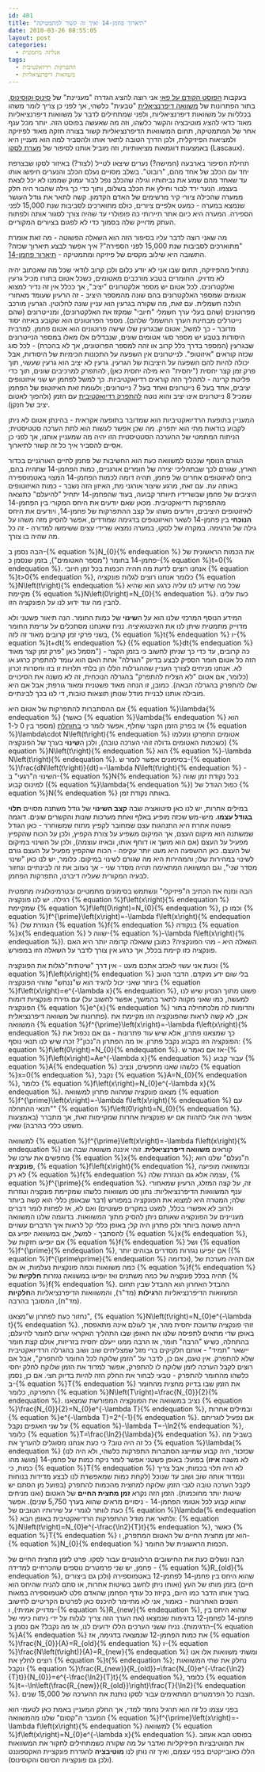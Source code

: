 ```yaml
---
id: 401
title: "תיארוך פחמן-14 ואיך זה קשור למתמטיקה"
date: 2010-03-26 08:55:05
layout: post
categories: 
  - אנליזה מתמטית
tags: 
  - התפרקות רדיואקטיבית
  - משוואות דיפרנציאליות
---
```

בעקבות <a href="http://www.gadial.net/2010/03/14/happy_pi_day/">הפוסט הקודם על פאי</a> אני רוצה להציג הגדרה "מעניינת" של <a href="http://he.wikipedia.org/wiki/%D7%98%D7%A8%D7%99%D7%92%D7%95%D7%A0%D7%95%D7%9E%D7%98%D7%A8%D7%99%D7%94">סינוס וקוסינוס</a>, בתור הפתרונות של <a href="http://he.wikipedia.org/wiki/%D7%9E%D7%A9%D7%95%D7%95%D7%90%D7%94_%D7%93%D7%99%D7%A4%D7%A8%D7%A0%D7%A6%D7%99%D7%90%D7%9C%D7%99%D7%AA">משוואה דיפרנציאלית</a> "טבעית" כלשהי, אך לפני כן צריך לומר משהו בכלליות על משוואות דיפרנציאליות, ולפני שמתחילים לדבר על משוואות דיפרנציאליות מאוד כדאי להציג מוטיבציה והקשר כלשהו, וזה מה שאעשה בפוסט הזה. יותר מכל ענף אחר של המתמטיקה, תחום המשוואות הדיפרנציאליות קשור בצורה חזקה מאוד לפיזיקה ולמציאות הפיזיקלית, ולכן הדרך הטובה לתאר אותו ולהסביר למה הוא מעניין היא באמצעות דוגמאות מציאותיות, וזה מוביל אותנו לסיפור של <a href="http://en.wikipedia.org/wiki/Lascaux">מערת לסקו</a> (Lascaux).

תחילת הסיפור בארבעה (חמישה?) נערים שיצאו לטייל (לצוד?) באיזור לסקו שבצרפת יחד עם הכלב של אחד מהם, "רובוט". בשלב מסויים נעלם הכלב והנערים חיפשו אותו עד שאחד מהם שמע את נביחותיו וגילה שהכלב נפל לבור עמוק שממנו לא יכל לצאת בעצמו. הנער ירד לבור וחילץ את הכלב בשלום, ותוך כדי כך גילה שהבור היה חלק ממערה שהכילה ציורי קיר מרשימים של האדם הקדמון. קשה לתאר את גודל העושר שנמצא במערה - כמעט אלפיים ציורים, כולם מתוארכים לסביבות שנת 15,000 לפני הספירה. המערה היא כיום אתר תיירותי כה פופולרי עד שהיה צורך לסגור אותה ולפתוח העתק מדוייק שלה בסמוך כדי לא לפגום בציורים המקוריים.

מה שאני רוצה לדבר עליו בסיפור הזה הוא השאלה הפשוטה - מה זאת אומרת "מתוארכים לסביבות שנת 15,000 לפני הספירה"? איך אפשר לבצע תיארוך שכזה? התשובה היא שילוב מקסים של פיזיקה ומתמטיקה - <a href="http://he.wikipedia.org/wiki/%D7%AA%D7%99%D7%90%D7%A8%D7%95%D7%9A_%D7%A4%D7%97%D7%9E%D7%9F-14">תיארוך פחמן-14</a>.

נתחיל מהפיזיקה, תחום שבו אני לא יודע כלום ולכן קרוב לודאי שכל מה שאכתוב יהיה לא מדויק. החומרים בטבע מורכבים מאטומים, כשכל אטום בתורו מכיל גרעין ואלקטרונים. לכל אטום יש מספר אלקטרונים "יציב", אך ככלל אין זה נדיר למצוא אטומים שמספר האלקטרונים בהם שונה מהמספר היציב - זה הרעיון שעומד מאחורי הולכה חשמלית. עם זאת, מה שקורה בגרעין הוא עניין שונה לחלוטין. הגרעין מורכב מפרוטונים (שהם בעלי ערך חשמלי "חיובי" שמקזז את האלקטרונים), ומנייטרונים (שהם נייטרלים מבחינת הערך החשמלי שלהם). מספר הפרוטונים הוא שקובע באיזה יסוד מדובר - כך למשל, אטום שבגרעין שלו שישה פרוטונים הוא אטום פחמן. למרבית היסודות בטבע יש מספר סוגי אטומים שונים, שנבדלים אלו מאלו במספר הנייטרונים שבגרעין (המספר בדרך כלל קרוב או זהה למספר הפרוטונים, אך לא בהכרח) - לכל סוג שכזה קוראים "איזוטופ". לנייטרונים אין השפעה על התכונות הכימיות של היסודות, אבל יכולה להיות להם השפעה על היציבות של הגרעין. גרעין לא יציב הוא גרעין שעשוי, תוך פרק זמן קצר יחסית ("יחסית" היא מילה יחסית כאן), להתפרק למרכיבים שונים, תוך כדי פליטת קרינה - לתהליך הזה קוראים רדיואקטיביות. כך למשל לפחמן יש שני איזוטופים יציבים, אחד בעל 6 נייטרונים ואחד בעל 7 נייטרונים; ולעומת זאת האיזוטופ של הפחמן שמכיל 8 נייטרונים אינו יציב והוא נוטה <a href="http://he.wikipedia.org/wiki/%D7%A8%D7%93%D7%99%D7%95%D7%90%D7%A7%D7%98%D7%99%D7%91%D7%99%D7%95%D7%AA">להתפרק רדיואקטיבית</a> עם הזמן (ולהפוך לאטום יציב של חנקן).

המעניין בתופעת הרדיואקטיביות הוא שמדובר בתופעה אקראית - בהינתן אטום לא ניתן לקבוע בודאות מתי הוא יתפרק. מה שכן אפשר לעשות הוא לתת הערכה סטטיסטית; הניתוח המתמטי של ההערכה הסטטיסטית הזו יהיה מה שמעניין אותנו, אך לפני כן אסיים להסביר איך כל זה קשור לתיארוך.

הגורם הנוסף שנכנס למשוואה כעת הוא החשיבות של פחמן לחיים האורגניים בכדור הארץ, שגורם לכך שבתהליכי יצירה של חומרים אורגניים, כמות הפחמן-14 שתהיה בהם, ביחס לאיזוטופים אחרים של פחמן, תהיה דומה לכמות הפחמן-14 המצוי באטמוספירה באותה עת. עם זאת, מרגע שיצור אורגני מת, האיזון הזה נשבר - כמות האיזוטופים היציבים של פחמן שבשרידיו תיוותר קבועה, בעוד שהפחמן-14 יתחיל "להיעלם" כתוצאה מהתפרקות רדיואקטיבית. מכאן שאם יודעים את היחס המקורי בין הפחמן-14 לאיזוטופים היציבים, ויודעים משהו על קצב ההתפרקות של פחמן-14, ויודעים את היחס <strong>הנוכחי</strong> בין פחמן-14 לשאר האיזוטופים בדגימה שמודדים, אפשר להסיק מזה משהו על גילה של הדגימה. במקרה של לסקו, במערה נמצאו שרידי עצים ששימשו למדורה - זה כל מה שהיה בו צורך.

הבה נסמן ב-{% equation %}N_{0}{% endequation %} את הכמות הראשונית של פחמן-14 בחומר ("מספר האטומים"), בזמן שנסמן כ-{% equation %}t=0{% endequation %}. אנחנו רוצים לדעת מה תהיה הכמות בכל זמן חיובי {% equation %}t&gt;0{% endequation %}, כלומר אנחנו רוצים לגלות פונקציה {% equation %}N\left(t\right){% endequation %} שכל מה שידוע לנו עליה כרגע הוא שהיא מקיימת {% equation %}N\left(0\right)=N_{0}{% endequation %}. כעת עלינו להבין מה עוד ידוע לנו על הפונקציה הזו.

המידע הנוסף המרכזי שלנו הוא על ה<strong>שינוי</strong> של כמות החומר. הנה תיאור פשטני ולא מדוייק מתמטית שיתן לנו את האינטואיציה. נניח שאנחנו מסתכלים על ערימת החומר בשני פרקי זמן קרובים מאוד זה לזה, {% equation %}t{% endequation %} ו-{% equation %}t+dt{% endequation %} ({% equation %}dt{% endequation %} מסמל כאן "פרק זמן קצר מאוד") - כה קרובים, עד כדי כך שניתן לחשוב כי בזמן הקצר הזה כל אטום חומר הספיק לבצע בדיוק "הגרלה" אחת האם הוא עומד להתפרק כרגע או לא. אנחנו מניחים לצורך העניין שההגרלות הללו הן בלתי תלויות זו בזו וחסרות זכרון (כלומר, אם אטום "לא הצליח להתפרק" בהגרלה הנוכחית, זה לא משנה את הסיכויים שלו להתפרק בהגרלה הבאה). כמובן, זו הנחה מאוד פשטנית ומאוד גורפת; אבל אם היא מובילה אותנו לבניית מודל שנותן תוצאות טובות, די לנו בכך לבינתיים.

אם ההסתברות להתפרקות של אטום היא {% equation %}\lambda{% endequation %} (כאשר {% equation %}\lambda{% endequation %} הוא מספר בין 0 ל-1) אז בפרק הזמן הקצר שחלף, אפשר לומר כי <a href="http://he.wikipedia.org/wiki/%D7%AA%D7%95%D7%97%D7%9C%D7%AA">בתוחלת</a> {% equation %}\lambda\cdot N\left(t\right){% endequation %} אטומים התפרקו ונעלמו (כשכמות האטומים גדולה זוהי הערכה טובה), ולכן ה<strong>שינוי</strong> בערך של הפונקציה {% equation %}N\left(t\right){% endequation %} הוא {% equation %}-\lambda N\left(t\right){% endequation %}. בסימונים אפשר לומר ש-{% equation %}\frac{dN\left(t\right)}{dt}=-\lambda N\left(t\right){% endequation %} - השינוי ה"רגעי" ב-{% equation %}N{% endequation %} בכל נקודת זמן שווה למינוס קבוע ({% equation %}\lambda{% endequation %}) כפול הגודל של {% equation %}N{% endequation %} באותה נקודת זמן.

במילים אחרות, יש לנו כאן סיטואציה שבה <strong>קצב השינוי</strong> של גודל משתנה מסויים <strong>תלוי בגודל עצמו</strong>. מיש-מש שכזה מופיע באלף ואחת מערכות שונות והקשרים שונים. דוגמה פשוטה אחרת היא התנהגות עצם שמחובר לקפיץ מתוח שמשוחרר - כאן הגודל שמשתנה הוא מיקום העצם, אך המיקום משפיע על צורת הקפיץ, ולכן על הכוח שהקפיץ מפעיל על העצם (אם הוא מושך או דוחף אותו, ובאיזו עוצמה), ולכן על השינוי במיקום של העצם. כאן ההשפעה היא מעט יותר עקיפה - הכוח שהקפיץ מפעיל על העצם גורם לשינוי במהירות שלו; והמהירות היא מה שגורם לשינוי במיקום. כלומר, יש לנו כאן "שינוי מסדר שני", וגם המשוואה המתאימה תהיה מסדר שני - אך נעזוב את זה לבינתיים ונחזור לבעיה המקורית שעליה דיברנו, התפרקות הפחמן.

הבה ונזנח את הכתיב ה"פיזיקלי" ונשתמש בסימונים מתמטיים ובטרמינולוגיה מתמטית רגילה. יש לנו פונקציה {% equation %}f\left(x\right){% endequation %} שמקיימת {% equation %}f\left(0\right)=N_{0}{% endequation %}, וכמו כן {% equation %}f^{\prime}\left(x\right)=-\lambda f\left(x\right){% endequation %} (הנגזרת של {% equation %}f{% endequation %} בנקודה {% equation %}x{% endequation %} שווה ל-{% equation %}-\lambda f\left(x\right){% endequation %}). השאלה היא - מהי הפונקציה? כמובן ששאלה קדומה יותר היא האם פונקציה כזו קיימת בכלל, אך כרגע אין צורך לדבר על השאלה הזו במפורש.

וכעת אני עשוי לאכזב אתכם מעט - אין דרך "שיטתית"לגלות את הפונקציה {% equation %}f\left(x\right){% endequation %} בלי שום ידע מוקדם. הדבר הטוב ביותר שאני יכול להגיד הוא ש"ננחש" שזוהי הפונקציה {% equation %}f\left(x\right)=e^{-\lambda x}{% endequation %}, פשוט מתוך הנסיון שיש לנו עם גזירת פונקציות דומות (למעשה, כמו שאני מקווה לתאר בהמשך, אפשר לחשוב על הפונקציה {% equation %}e^{x}{% endequation %} והדומות לה מלכתחילה בתור פתרונות של משוואה דיפרנציאלית). אכן, לא קשה לראות שהפונקציה הזו מקיימת את המשוואה {% equation %}f^{\prime}\left(x\right)=-\lambda f\left(x\right){% endequation %} כך שמצאנו פתרון, אלא שיש עוד פתרונות - גם אם נכפול את הפונקציה הזו בקבוע נקבל פתרון. אז מה הפתרון ה"נכון"? זכרו שיש לנו תנאי נוסף: {% equation %}f\left(0\right)=N_{0}{% endequation %}. אז אם נאמר ש-{% equation %}f\left(x\right)=Ae^{-\lambda x}{% endequation %} עבור קבוע {% equation %}A{% endequation %} כלשהו שאנו מחפשים, ונציב {% equation %}x=0{% endequation %}, נקבל {% equation %}A=N_{0}{% endequation %}, כלומר {% equation %}f\left(x\right)=N_{0}e^{-\lambda x}{% endequation %}. מצאנו פונקציה שמהווה פתרון למשוואה {% equation %}f^{\prime}\left(x\right)=-\lambda f\left(x\right){% endequation %} עם "תנאי ההתחלה" {% equation %}f\left(0\right)=N_{0}{% endequation %}. אפשר היה אולי לתהות אם יש פונקציות אחרות שמקיימות זאת, אך מתברר (באמצעות משפט כללי בהרבה) שאין.

למשוואה {% equation %}f^{\prime}\left(x\right)=-\lambda f\left(x\right){% endequation %} קוראים <strong>משוואה דיפרנציאלית</strong>. זוהי איננה משוואה שבה אנו מחפשים את ערכו של {% equation %}x{% endequation %}; ה"נעלם" שלנו הוא <strong>פונקציה</strong>, {% equation %}f\left(x\right){% endequation %}, ובמשוואה מופיעה לא רק {% equation %}f{% endequation %} עצמה אלא גם הנגזרת שלה, {% equation %}f^{\prime}{% endequation %}. זה, על קצה המזלג, הרעיון שמאחורי ענף המשוואות הדיפרנציאליות: נתון סט משוואות כלשהו שמקיימת פונקציה ונגזרות שלה; המטרה היא למצוא את הפונקציה במפורש (דבר שבאופן כללי הוא קשה ביותר ולרוב לא אפשרי בכלל, למעט במקרים פשוטים) ואם לא, אז לפחות לומר דברים מעניינים על הפונקציה שאותם ניתן להסיק מתוך המשוואות. בדוגמה שלנו המשוואה הייתה פשוטה ביותר ולכן פתרון היה קל; באופן כללי קל לראות איך הדברים עשויים להסתבך - למשל, אם במשוואה יופיע גם {% equation %}x{% endequation %}, אם יופיעו חזקות של {% equation %}f{% endequation %} ושל {% equation %}f^{\prime}{% endequation %}, אם יופיעו נגזרות מסדרים גבוהים יותר ({% equation %}f^{\prime\prime}{% endequation %} וכדומה), אם תהיה מערכת של כמה משוואות וכמה פונקציות נעלמות, או אם {% equation %}f{% endequation %} תהיה בכלל פונקציה של כמה משתנים ואז יופיעו במשוואה נגזרות <strong>חלקיות</strong> של {% equation %}f{% endequation %}. ההבדל האחרון הוא ההבדל שבין תחום המשוואות הדיפרנציאליות ה<strong>רגילות</strong> (מד"ר), והמשוואות הדיפרנציאליות ה<strong>חלקיות</strong> (מד"ח), המסובך בהרבה.

נחזור כעת לפתרון ש"מצאנו", {% equation %}N\left(t\right)=N_{0}e^{-\lambda t}{% endequation %}. זוהי פונקציה שדועכת יחסית מהר, אך לעולם אינה מתאפסת, באופן שדי מתאים לתפיסה שלנו את האופן שבו התהליך האקראי יגרום לחומר להיעלם; בהתחלה, כשיש "הרבה" חומר, אז הרבה ממנו ייעלם יחסית בזריזות, אולם קצת חומר יישאר "תמיד" - אותם חלקיקים ברי מזל שמצליחים שוב ושוב בהגרלה הרדיואקטיבית שלא להתפרק. אין טעם, אם כן, לדבר על "הזמן שלוקח לכל החומר להתפרק", אבל אם רוצים לקבל הערכה לזמן שלוקח לו להתפרק, אפשר למדוד את הזמן שלוקח לחלק יחסי כלשהו מהחומר להתפרק - טבעי לבחור את החלק הזה להיות בדיוק חצי. אם כן, נסמן ב-{% equation %}T{% endequation %} את הזמן שבו בדיוק מחצית מהחומר התפרקה, כלומר {% equation %}N\left(T\right)=\frac{N_{0}}{2}{% endequation %}. נציב במשוואה את הפונקציה המפורשת שמצאנו {% equation %}\frac{N_{0}}{2}=N_{0}e^{-\lambda T}{% endequation %}, ובמילים אחרות {% equation %}e^{-\lambda T}=2^{-1}{% endequation %}. אם נפעיל לוגריתם על שני האגפים נקבל {% equation %}-\lambda T=-\ln2{% endequation %}, כלומר {% equation %}T=\frac{\ln2}{\lambda}{% endequation %}. בשביל מה כל זה היה טוב? כי כעת אנחנו מסוגלים להעריך את {% equation %}\lambda{% endequation %} (שכזכור, היה קבוע שמייצג הסתברות התפרקות כלשהי, ולא היה לנו מושג מהו) בפועל: באופן פשטני אפשר לומר ניקח כמות של פחמן-14 (לא משנה <strong>איזו</strong> כמות, כי {% equation %}T{% endequation %} לא היה תלוי בכמות; אבל צריך לקחת כמות שמאפשרת לנו לבצע מדידות בנוחות) ונמדוד אותה שוב ושוב עד שנוכל לקבל הערכה טובה לגבי הזמן שלוקח למחצית מהכמות להתפרק (בפועל מן הסתם יש שיטות יותר מחוכמות). הזמן הזה נקרא <strong>זמן מחצית החיים</strong> של האטום (ואנו מניחים שהוא קבוע לכל אטומי הפחמן-14 - ניסויים מראים שהוא בערך 5,750 שנים). אפשר כעת לוותר לגמרי על שירותיו הטובים של {% equation %}\lambda{% endequation %} ולתאר את מודל ההתפרקות הרדיואקטיבית באופן הבא: {% equation %}N\left(t\right)=N_{0}e^{-\frac{\ln2}{T}t}{% endequation %}, כאשר {% equation %}T{% endequation %} הוא זמן מחצית החיים של האטום המתפרק, ו-{% equation %}N_{0}{% endequation %} הכמות הראשונית של החומר.

הבה ונשלים כעת את החישובים הרלוונטיים עבור לסקו. פרט לזמן מחצית החיים של פחמן, יש שני פרמטרים נוספים שהכרחיים למדידה - {% equation %}R_{old}{% endequation %}, שהוא היחס בין פחמן-14 לפחמן-12 באטמוספירה (ולכן גם ביצורים חיים) בזמן מותו של העץ (ואותו ניתן לחשב בשיטות אחרות, או סתם להניח שהיחס הוא בערך אותו הדבר כמו היום, בקיזוז כל עודף הפחמן שהאדם פלט לאטמוספירה במאות השנים האחרונות - כאמור, אני לא מתיימר להיכנס כאן לפרטים הקריטיים לחישוב מדוייק אמיתי), ו-{% equation %}R_{new}{% endequation %}, שהוא היחס בין פחמן-14 לפחמן-12 בדגימות שנמצאו (את הערך הזה צריך לגלות על ידי ניתוח כימי של הדגימות). נניח ששני הערכים הללו ידועים לנו, אז מה נקבל? אם נסמן ב-{% equation %}A{% endequation %} את כמות הפחמן-12 שנמצאה בדגימה, אז {% equation %}\frac{N_{0}}{A}=R_{old}{% endequation %} ו-{% equation %}\frac{N\left(t\right)}{A}=R_{new}{% endequation %} ומשתי משוואות אלו אנו רוצים לחלץ את {% equation %}t{% endequation %}; נחלק את שתי המשוואות ונקבל {% equation %}\frac{R_{new}}{R_{old}}=\frac{N_{0}e^{-\frac{\ln2}{T}t}}{N_{0}}=e^{-\frac{\ln2}{T}t}{% endequation %}, כלומר {% equation %}t=-\ln\left(\frac{R_{new}}{R_{old}}\right)\frac{T}{\ln2}{% endequation %}. הצבת כל הפרמטרים המתאימים עבור לסקו נותנת את ההערכה של 15,000 שנים.

בפני עצמו כל זה הוא תרגיל נחמד למדי, אך החלק המעניין באמת כאן לטעמי הוא המעבר ה"קסום" שלנו מהמשוואה {% equation %}f^{\prime}\left(x\right)=-\lambda f\left(x\right){% endequation %} למשוואה {% equation %}f\left(x\right)=N_{0}e^{-\lambda x}{% endequation %}. בפוסט הבא אעזוב את המוטיבציות הפיזיקליות ואדבר על מה שקורה כשמתחילים לחקור את המשוואות הללו כאובייקטים בפני עצמם, ואיך זה נותן לנו <strong>מוטיבציה</strong> להגדרת פונקציית האקספוננט (ולכן גם פונקציות הסינוס והקוסינוס).

